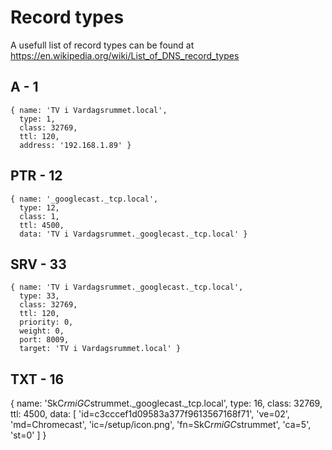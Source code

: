 
Record types
============

A usefull list of record types can be found at 
https://en.wikipedia.org/wiki/List_of_DNS_record_types

A - 1
-----
```
{ name: 'TV i Vardagsrummet.local',
  type: 1,
  class: 32769,
  ttl: 120,
  address: '192.168.1.89' }
```


PTR - 12
--------
```
{ name: '_googlecast._tcp.local',
  type: 12,
  class: 1,
  ttl: 4500,
  data: 'TV i Vardagsrummet._googlecast._tcp.local' }

```


SRV - 33
--------
```
{ name: 'TV i Vardagsrummet._googlecast._tcp.local',
  type: 33,
  class: 32769,
  ttl: 120,
  priority: 0,
  weight: 0,
  port: 8009,
  target: 'TV i Vardagsrummet.local' }
```


TXT - 16
-------
{ name: 'SkC$rm i GC$strummet._googlecast._tcp.local',
  type: 16,
  class: 32769,
  ttl: 4500,
  data: 
   [ 'id=c3cccef1d09583a377f9613567168f71',
     've=02',
     'md=Chromecast',
     'ic=/setup/icon.png',
     'fn=SkC$rm i GC$strummet',
     'ca=5',
     'st=0' ] }